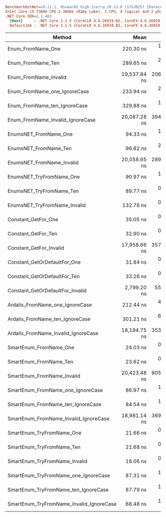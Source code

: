 ``` ini

BenchmarkDotNet=v0.11.1, OS=macOS High Sierra 10.13.6 (17G3025) [Darwin 17.7.0]
Intel Core i5-7360U CPU 2.30GHz (Kaby Lake), 1 CPU, 4 logical and 2 physical cores
.NET Core SDK=2.1.403
  [Host]     : .NET Core 2.1.5 (CoreCLR 4.6.26919.02, CoreFX 4.6.26919.02), 64bit RyuJIT
  DefaultJob : .NET Core 2.1.5 (CoreCLR 4.6.26919.02, CoreFX 4.6.26919.02), 64bit RyuJIT


```
|                                   Method |         Mean |       Error |        StdDev |       Median |   Library |  Gen 0 | Allocated |
|----------------------------------------- |-------------:|------------:|--------------:|-------------:|---------- |-------:|----------:|
|                        Enum_FromName_One |    220.30 ns |   1.2587 ns |     1.1774 ns |    220.07 ns |      Enum | 0.0114 |      24 B |
|                        Enum_FromName_Ten |    289.65 ns |   2.8237 ns |     2.6413 ns |    288.61 ns |      Enum | 0.0114 |      24 B |
|                    Enum_FromName_Invalid | 19,537.84 ns | 206.2382 ns |   172.2182 ns | 19,479.50 ns |      Enum | 0.3052 |     672 B |
|             Enum_FromName_one_IgnoreCase |    233.94 ns |   2.6366 ns |     2.4663 ns |    232.64 ns |      Enum | 0.0114 |      24 B |
|             Enum_FromName_ten_IgnoreCase |    329.88 ns |   1.6069 ns |     1.3418 ns |    329.63 ns |      Enum | 0.0114 |      24 B |
|         Enum_FromName_Invalid_IgnoreCase | 20,087.28 ns | 394.4027 ns |   690.7646 ns | 19,765.10 ns |      Enum | 0.3052 |     672 B |
|                    EnumsNET_FromName_One |     94.33 ns |   1.6721 ns |     1.5641 ns |     93.79 ns |  EnumsNET |      - |       0 B |
|                    EnumsNET_FromName_Ten |     96.82 ns |   2.5893 ns |     7.2607 ns |     94.34 ns |  EnumsNET |      - |       0 B |
|                EnumsNET_FromName_Invalid | 20,058.65 ns | 289.1719 ns |   270.4915 ns | 19,972.23 ns |  EnumsNET | 0.3052 |     696 B |
|                 EnumsNET_TryFromName_One |     90.97 ns |   1.7343 ns |     1.7033 ns |     90.13 ns |  EnumsNET |      - |       0 B |
|                 EnumsNET_TryFromName_Ten |     89.77 ns |   0.3545 ns |     0.3142 ns |     89.73 ns |  EnumsNET |      - |       0 B |
|             EnumsNET_TryFromName_Invalid |    132.78 ns |   0.6905 ns |     0.5391 ns |    132.68 ns |  EnumsNET |      - |       0 B |
|                      Constant_GetFor_One |     35.05 ns |   0.7913 ns |     1.5984 ns |     34.73 ns |  Constant |      - |       0 B |
|                      Constant_GetFor_Ten |     32.90 ns |   0.3696 ns |     0.3457 ns |     32.75 ns |  Constant |      - |       0 B |
|                  Constant_GetFor_Invalid | 17,958.66 ns | 357.8949 ns |   672.2134 ns | 17,771.88 ns |  Constant | 0.3052 |     688 B |
|             Constant_GetOrDefaultFor_One |     31.84 ns |   0.4769 ns |     0.4461 ns |     31.95 ns |  Constant |      - |       0 B |
|             Constant_GetOrDefaultFor_Ten |     33.26 ns |   0.7509 ns |     1.0769 ns |     33.18 ns |  Constant |      - |       0 B |
|         Constant_GetOrDefaultFor_Invalid |  2,799.20 ns |  55.8099 ns |   154.6489 ns |  2,764.20 ns |  Constant | 0.2441 |     520 B |
|          Ardalis_FromName_one_IgnoreCase |    212.44 ns |   4.2839 ns |     8.6536 ns |    209.01 ns |   Ardalis | 0.0608 |     128 B |
|          Ardalis_FromName_ten_IgnoreCase |    301.21 ns |   6.3462 ns |    14.5815 ns |    297.03 ns |   Ardalis | 0.0606 |     128 B |
|      Ardalis_FromName_Invalid_IgnoreCase | 18,194.75 ns | 353.3716 ns |   506.7950 ns | 18,116.01 ns |   Ardalis | 0.3052 |     640 B |
|                   SmartEnum_FromName_One |     24.03 ns |   0.5701 ns |     1.1385 ns |     23.70 ns | SmartEnum |      - |       0 B |
|                   SmartEnum_FromName_Ten |     23.62 ns |   0.6063 ns |     1.0296 ns |     23.15 ns | SmartEnum |      - |       0 B |
|               SmartEnum_FromName_Invalid | 20,423.48 ns | 905.6022 ns | 2,583.7341 ns | 19,400.12 ns | SmartEnum | 0.3357 |     728 B |
|        SmartEnum_FromName_one_IgnoreCase |     86.97 ns |   1.8499 ns |     3.1910 ns |     86.75 ns | SmartEnum |      - |       0 B |
|        SmartEnum_FromName_ten_IgnoreCase |     84.54 ns |   1.0116 ns |     0.8967 ns |     84.26 ns | SmartEnum |      - |       0 B |
|    SmartEnum_FromName_Invalid_IgnoreCase | 18,981.14 ns | 369.3238 ns |   410.5024 ns | 18,797.59 ns | SmartEnum | 0.3357 |     728 B |
|                SmartEnum_TryFromName_One |     21.66 ns |   0.3837 ns |     0.3589 ns |     21.54 ns | SmartEnum |      - |       0 B |
|                SmartEnum_TryFromName_Ten |     21.68 ns |   0.3953 ns |     0.3505 ns |     21.58 ns | SmartEnum |      - |       0 B |
|            SmartEnum_TryFromName_Invalid |     18.06 ns |   0.4233 ns |     0.3960 ns |     17.90 ns | SmartEnum |      - |       0 B |
|     SmartEnum_TryFromName_one_IgnoreCase |     87.31 ns |   1.4166 ns |     1.1829 ns |     87.56 ns | SmartEnum |      - |       0 B |
|     SmartEnum_TryFromName_ten_IgnoreCase |     87.79 ns |   1.7936 ns |     1.8419 ns |     87.19 ns | SmartEnum |      - |       0 B |
| SmartEnum_TryFromName_Invalid_IgnoreCase |     68.48 ns |   1.0099 ns |     0.8953 ns |     68.16 ns | SmartEnum |      - |       0 B |
